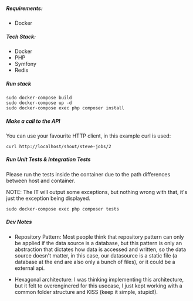##### Requirements:
- Docker

##### Tech Stack:
- Docker
- PHP
- Symfony
- Redis

##### Run stack
    sudo docker-compose build
    sudo docker-compose up -d
    sudo docker-compose exec php composer install


##### Make a call to the API
You can use your favourite HTTP client, in this example curl is used:

    curl http://localhost/shout/steve-jobs/2
     
##### Run Unit Tests & Integration Tests
Please run the tests inside the container due to the path differences
between host and container.

NOTE: The IT will output some exceptions, but nothing wrong with that, it's just the exception being displayed.

    sudo docker-compose exec php composer tests
    
##### Dev Notes
- Repository Pattern:
Most people think that repository pattern can only be applied if the data source is a database, but this pattern is only an abstraction that dictates how data is accessed and written, so the 
data source doesn't matter, in this case, our datasource is a static file (a database at the end are also only a bunch of files), or it could be a external api.

- Hexagonal architecture:
I was thinking implementing this architecture, but it felt to overenginered for this usecase, I just kept working with a common folder structure and KISS (keep it simple, stupid!).

